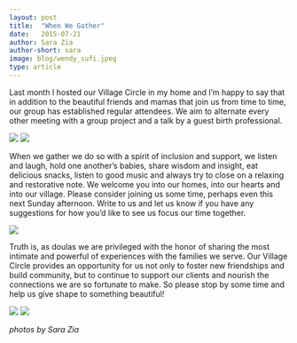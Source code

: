 ```yaml
---
layout: post
title:  "When We Gather"
date:   2015-07-21
author: Sara Zia
author-short: sara
image: blog/wendy_sufi.jpeg
type: article
---
```


Last month I hosted our Village Circle in my home and I’m happy to say that in addition to the beautiful friends and mamas that join us from time to time, our group has established regular attendees. We aim to alternate every other meeting with a group project and a talk by a guest birth professional. 

<img class="small-6 columns" src="/images/blog/nadia.jpeg">
<img class="small-6 columns" src="/images/blog/wendy_sufi.jpeg">


When we gather we do so with a spirit of inclusion and support, we listen and laugh, hold one another’s babies, share wisdom and insight, eat delicious snacks, listen to good music and always try to close on a relaxing and restorative note. We welcome you into our homes, into our hearts and into our village.  Please consider joining us some time, perhaps even this next Sunday afternoon. Write to us and let us know if you have any suggestions for how you’d like to see us focus our time together.

<img class="right small-6 columns" src="/images/blog/nadia_zayne.jpeg">

Truth is, as doulas we are privileged with the honor of sharing the most intimate and powerful of experiences with the families we serve. Our Village Circle provides an opportunity for us not only to foster new friendships and build community, but to continue to support our clients and nourish the connections we are so fortunate to make.  So please stop by some time and help us give shape to something beautiful!

<img class="small-6 columns" src="/images/blog/lizhenke.jpeg">
<img class="small-6 columns" src="/images/blog/debbiewong.jpeg">

*photos by Sara Zia*
